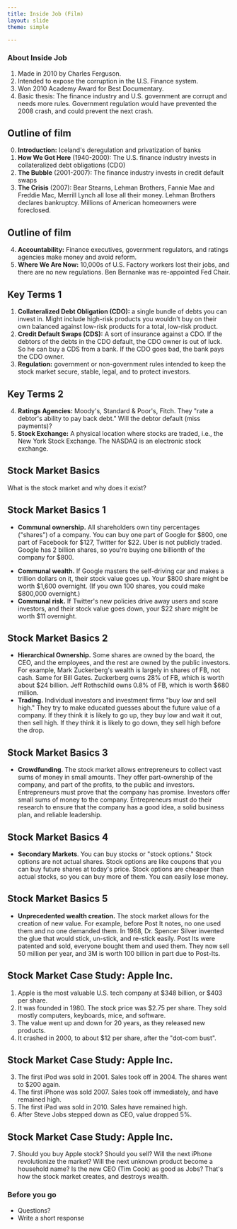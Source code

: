 ```yaml
---
title: Inside Job (Film)
layout: slide
theme: simple

---
```


<section data-background="https://fanart.tv/fanart/movies/44639/moviethumb/inside-job-5347501bbe29f.jpg">

</section>
<section>
<section data-markdown>

# About Inside Job

1. Made in 2010 by Charles Ferguson.
2. Intended to expose the corruption in the U.S. Finance system.
3. Won 2010 Academy Award for Best Documentary.
4. Basic thesis: The finance industry and U.S. government are corrupt and needs more rules. Government regulation would have prevented the 2008 crash, and could prevent the next crash.

</section><section data-markdown>


## Outline of film 

0. **Introduction:** Iceland's deregulation and privatization of banks
1. **How We Got Here** (1940-2000): The U.S. finance industry invests in collateralized debt obligations (CDO)
2. **The Bubble** (2001-2007): The finance industry invests in credit default swaps 
3. **The Crisis** (2007): Bear Stearns, Lehman Brothers, Fannie Mae and Freddie Mac, Merrill Lynch all lose all their money. Lehman Brothers declares bankruptcy. Millions of American homeowners were foreclosed.


</section><section data-markdown>

## Outline of film 

4. **Accountability:** Finance executives, government regulators, and ratings agencies make money and avoid reform.
5. **Where We Are Now:** 10,000s of U.S. Factory workers lost their jobs, and there are no new regulations. Ben Bernanke was re-appointed Fed Chair. 

</section><section data-markdown>



## Key Terms 1

1. **Collateralized Debt Obligation (CDO):** a single bundle of debts you can invest in. Might include high-risk products you wouldn't buy on their own balanced against low-risk products for a total, low-risk product.
2. **Credit Default Swaps (CDS):** A sort of insurance against a CDO. If the debtors of the debts in the CDO default, the CDO owner is out of luck. So he can buy a CDS from a bank. If the CDO goes bad, the bank pays the CDO owner. 
3. **Regulation:** government or non-government rules intended to keep the stock market secure, stable, legal, and to protect investors. 

</section><section data-markdown>


## Key Terms 2

4. **Ratings Agencies:** Moody's, Standard & Poor's, Fitch. They "rate a debtor's ability to pay back debt." Will the debtor default (miss payments)? 
5. **Stock Exchange:** A physical location where stocks are traded, i.e., the New York Stock Exchange. The NASDAQ is an electronic stock exchange. 


</section><section data-markdown>


## Stock Market Basics

What is the stock market and why does it exist? 

</section><section data-markdown>

## Stock Market Basics 1

* **Communal ownership.** All shareholders own tiny percentages ("shares") of a company. You can buy one part of Google for $800, one part of Facebook for $127, Twitter for $22. Uber is not publicly traded. Google has 2 billion shares, so you're buying one billionth of the company for $800. 
-  **Communal wealth.** If Google masters the self-driving car and makes a trillion dollars on it, their stock value goes up. Your $800 share might be worth $1,600 overnight. (If you own 100 shares, you could make $800,000 overnight.)
-  **Communal risk.** If Twitter's new policies drive away users and scare investors, and their stock value goes down, your $22 share might be worth $11 overnight. 


</section><section data-markdown>

## Stock Market Basics 2

- **Hierarchical Ownership.** Some shares are owned by the board, the CEO, and the employees, and the rest are owned by the public investors. For example, Mark Zuckerberg's wealth is largely in shares of FB, not cash. Same for Bill Gates. Zuckerberg owns 28% of FB, which is worth about $24 billion. Jeff Rothschild owns 0.8% of FB, which is worth $680 million.
- **Trading.** Individual investors and investment firms "buy low and sell high." They try to make educated guesses about the future value of a company. If they think it is likely to go up, they buy low and wait it out, then sell high. If they think it is likely to go down, they sell high before the drop. 

</section><section data-markdown>

## Stock Market Basics 3

- **Crowdfunding**. The stock market allows entrepreneurs to collect vast sums of money in small amounts. They offer part-ownership of the company, and part of the profits, to the public and investors. Entrepreneurs must prove that the company has promise. Investors offer small sums of money to the company. Entrepreneurs must do their research to ensure that the company has a good idea, a solid business plan, and reliable leadership. 

</section><section data-markdown>

## Stock Market Basics 4

- **Secondary Markets**. You can buy stocks or "stock options." Stock options are not actual shares. Stock options are like coupons that you can buy future shares at today's price. Stock options are cheaper than actual stocks, so you can buy more of them. You can easily lose money. 


</section><section data-markdown>

## Stock Market Basics 5

- **Unprecedented wealth creation.** The stock market allows for the creation of new value. For example, before Post It notes, no one used them and no one demanded them. In 1968, Dr. Spencer Silver invented the glue that would stick, un-stick, and re-stick easily. Post Its were patented and sold, everyone bought them and used them. They now sell 50 million per year, and 3M is worth 100 billion in part due to Post-Its.


</section><section data-markdown>

## Stock Market Case Study: Apple Inc.

1. Apple is the most valuable U.S. tech company at $348 billion, or $403 per share.
2. It was founded in 1980. The stock price was $2.75 per share. They sold mostly computers, keyboards, mice, and software.
3. The value went up and down for 20 years, as they released new products.
4. It crashed in 2000, to about $12 per share, after the "dot-com bust". 

</section><section data-markdown>

## Stock Market Case Study: Apple Inc.

3. The first iPod was sold in 2001. Sales took off in 2004. The shares went to $200 again.
4. The first iPhone was sold 2007. Sales took off immediately, and have remained high.
5. The first iPad was sold in 2010. Sales have remained high.
6. After Steve Jobs stepped down as CEO, value dropped 5%.  

</section><section data-markdown>

## Stock Market Case Study: Apple Inc.

7. Should you buy Apple stock? Should you sell? Will the next iPhone revolutionize the market? Will the next unknown product become a household name? Is the new CEO (Tim Cook) as good as Jobs? That's how the stock market creates, and destroys wealth. 

</section><section data-markdown>
</section><section data-markdown>
</section><section data-markdown>
</section><section data-markdown>

# Before you go

* Questions?
* Write a short response